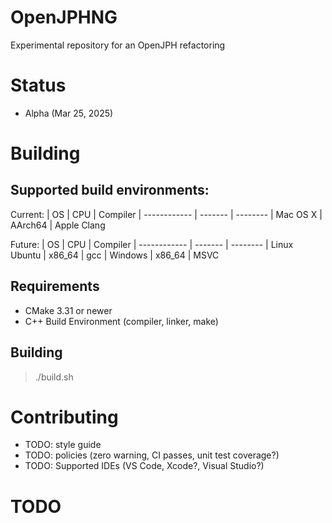 # OpenJPHNG
Experimental repository for an OpenJPH refactoring

# Status

* Alpha (Mar 25, 2025)

# Building

## Supported build environments:

Current:
| OS           | CPU     | Compiler
| ------------ | ------- | --------
| Mac OS X     | AArch64 | Apple Clang

Future:
| OS           | CPU     | Compiler
| ------------ | ------- | --------
| Linux Ubuntu | x86_64  | gcc
| Windows      | x86_64  | MSVC

## Requirements

* CMake 3.31 or newer
* C++ Build Environment (compiler, linker, make)

## Building

> ./build.sh

# Contributing

* TODO: style guide
* TODO: policies (zero warning, CI passes, unit test coverage?) 
* TODO: Supported IDEs (VS Code, Xcode?, Visual Studio?)

# TODO
